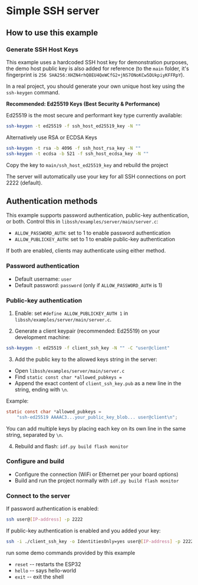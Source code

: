 # Simple SSH server

## How to use this example

### Generate SSH Host Keys

This example uses a hardcoded SSH host key for demonstration purposes, the demo host public key is also added for reference (to the `main` folder, it's fingerprint is `256 SHA256:XHZN4rhQ8EU4QeWCfG2+jNS7ONoKCw5DUkpiyKFFRpY`).

In a real project, you should generate your own unique host key using the `ssh-keygen` command.

**Recommended: Ed25519 Keys (Best Security & Performance)**

Ed25519 is the most secure and performant key type currently available:

```bash
ssh-keygen -t ed25519 -f ssh_host_ed25519_key -N ""
```

Alternatively use RSA or ECDSA Keys

```bash
ssh-keygen -t rsa -b 4096 -f ssh_host_rsa_key -N ""
ssh-keygen -t ecdsa -b 521 -f ssh_host_ecdsa_key -N ""
```

Copy the key to `main/ssh_host_ed25519_key` and rebuild the project

The server will automatically use your key for all SSH connections on port 2222 (default).

## Authentication methods

This example supports password authentication, public-key authentication, or both. Control this in `libssh/examples/server/main/server.c`:

- `ALLOW_PASSWORD_AUTH`: set to 1 to enable password authentication
- `ALLOW_PUBLICKEY_AUTH`: set to 1 to enable public-key authentication

If both are enabled, clients may authenticate using either method.

### Password authentication

- Default username: `user`
- Default password: `password` (only if `ALLOW_PASSWORD_AUTH` is 1)

### Public-key authentication

1) Enable: set `#define ALLOW_PUBLICKEY_AUTH 1` in `libssh/examples/server/main/server.c`.

2) Generate a client keypair (recommended: Ed25519) on your development machine:

```bash
ssh-keygen -t ed25519 -f client_ssh_key -N "" -C "user@client"
```

3) Add the public key to the allowed keys string in the server:

- Open `libssh/examples/server/main/server.c`
- Find `static const char *allowed_pubkeys =`
- Append the exact content of `client_ssh_key.pub` as a new line in the string, ending with `\n`.

Example:

```c
static const char *allowed_pubkeys =
    "ssh-ed25519 AAAAC3...your_public_key_blob... user@client\n";
```

You can add multiple keys by placing each key on its own line in the same string, separated by `\n`.

4) Rebuild and flash: `idf.py build flash monitor`

### Configure and build

* Configure the connection (WiFi or Ethernet per your board options)
* Build and run the project normally with `idf.py build flash monitor`

### Connect to the server

If password authentication is enabled:

```bash
ssh user@[IP-address] -p 2222
```

If public-key authentication is enabled and you added your key:

```bash
ssh -i ./client_ssh_key -o IdentitiesOnly=yes user@[IP-address] -p 2222
```

run some demo commands provided by this example
* `reset` -- restarts the ESP32
* `hello` -- says hello-world
* `exit` -- exit the shell
